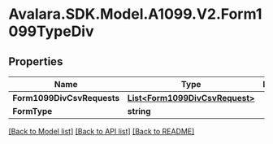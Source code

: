 # Avalara.SDK.Model.A1099.V2.Form1099TypeDiv

## Properties

Name | Type | Description | Notes
------------ | ------------- | ------------- | -------------
**Form1099DivCsvRequests** | [**List&lt;Form1099DivCsvRequest&gt;**](Form1099DivCsvRequest.md) |  | [optional] 
**FormType** | **string** |  | [optional] 

[[Back to Model list]](../../../README.md#documentation-for-models) [[Back to API list]](../../../README.md#documentation-for-api-endpoints) [[Back to README]](../../../README.md)

